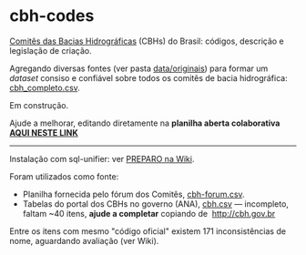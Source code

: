 # cbh-codes

[Comitês das Bacias Hidrográficas](https://pt.wikipedia.org/wiki/Comitês_de_Bacias_Hidrográficas) (CBHs) do Brasil: códigos, descrição e legislação de criação.

Agregando diversas fontes (ver pasta [data/originais](data/originais)) para formar um *dataset* consiso e confiável sobre todos os comitês de bacia hidrográfica: [cbh_completo.csv](data/cbh_completo.csv).  

Em construção.

Ajude a melhorar, editando diretamente na **planilha aberta colaborativa [AQUI NESTE LINK](https://docs.google.com/spreadsheets/d/1VqObVuwNMn15vVn5DJ_pJqalX2nnmjHJVPKDUNDcArk/)**

----

Instalação com sql-unifier: ver [PREPARO na Wiki](https://github.com/datasets-br/cbh-codes/wiki/Preparo).

Foram utilizados como fonte:
* Planilha fornecida pelo fórum dos Comitês, [cbh-forum.csv](data/originais/cbh-forum.csv).
* Tabelas do portal dos CBHs no governo (ANA), [cbh.csv](data/originais/cbh.csv) &mdash; incompleto, faltam ~40 itens, **ajude a completar** copiando de  http://cbh.gov.br 

Entre os itens com mesmo "código oficial" existem 171 inconsistências de nome, aguardando avaliação (ver Wiki).

